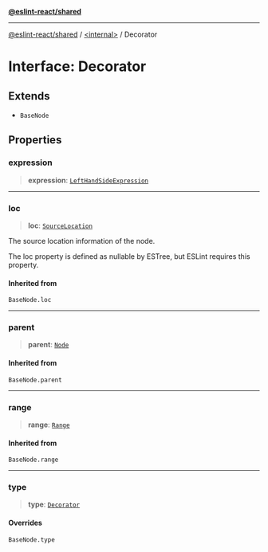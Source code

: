 [**@eslint-react/shared**](../../README.md)

***

[@eslint-react/shared](../../README.md) / [\<internal\>](../README.md) / Decorator

# Interface: Decorator

## Extends

- `BaseNode`

## Properties

### expression

> **expression**: [`LeftHandSideExpression`](../type-aliases/LeftHandSideExpression.md)

***

### loc

> **loc**: [`SourceLocation`](SourceLocation.md)

The source location information of the node.

The loc property is defined as nullable by ESTree, but ESLint requires this property.

#### Inherited from

`BaseNode.loc`

***

### parent

> **parent**: [`Node`](../type-aliases/Node.md)

#### Inherited from

`BaseNode.parent`

***

### range

> **range**: [`Range`](../type-aliases/Range.md)

#### Inherited from

`BaseNode.range`

***

### type

> **type**: [`Decorator`](../README.md#decorator)

#### Overrides

`BaseNode.type`
